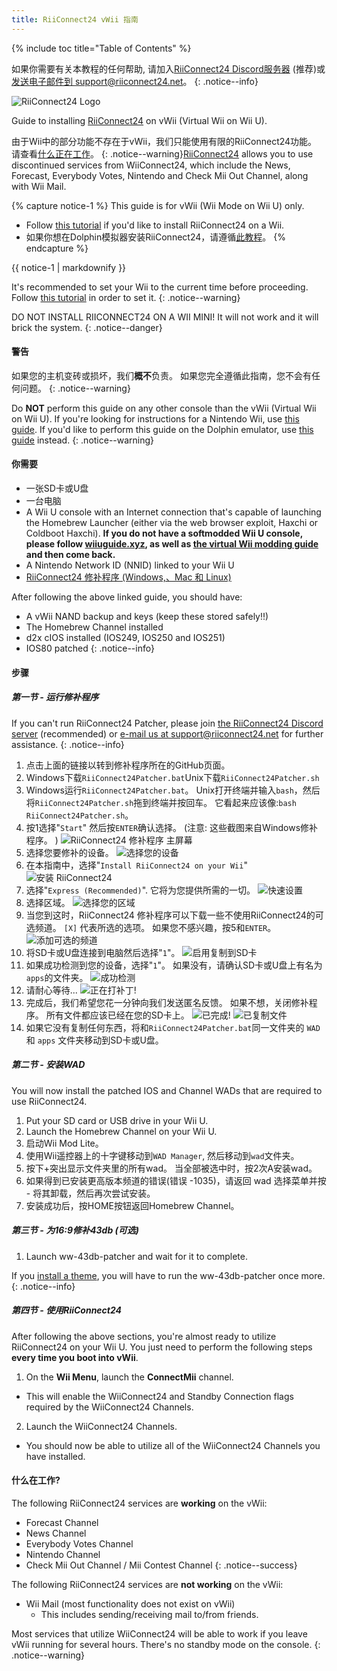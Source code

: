 ```yaml
---
title: RiiConnect24 vWii 指南
---
```


{% include toc title="Table of Contents" %}

如果你需要有关本教程的任何帮助, 请加入[RiiConnect24 Discord服务器](https://discord.gg/rc24) (推荐)或 [发送电子邮件到 support@riiconnect24.net](mailto:support@riiconnect24.net)。
{: .notice--info}

![RiiConnect24 Logo](/images/WiiRC24Logo.jpg)

Guide to installing [RiiConnect24](https://rc24.xyz) on vWii (Virtual Wii on Wii U).

由于Wii中的部分功能不存在于vWii，我们只能使用有限的RiiConnect24功能。 请查看[什么正在工作](#whats-currently-working)。
{: .notice--warning}[RiiConnect24](https://rc24.xyz/) allows you to use discontinued services from WiiConnect24, which include the News, Forecast, Everybody Votes, Nintendo and Check Mii Out Channel, along with Wii Mail.

{% capture notice-1 %}
This guide is for vWii (Wii Mode on Wii U) only.

- Follow [this tutorial](riiconnect24-wii) if you'd like to install RiiConnect24 on a Wii.
- 如果你想在Dolphin模拟器安装RiiConnect24，请遵循[此教程](riiconnect24-dolphin)。
{% endcapture %}

<div class="notice--warning">{{ notice-1 | markdownify }}</div>

It's recommended to set your Wii to the current time before proceeding. Follow [this tutorial](rtc) in order to set it.
{: .notice--warning}

DO NOT INSTALL RIICONNECT24 ON A WII MINI! It will not work and it will brick the system.
{: .notice--danger}

#### 警告

如果您的主机变砖或损坏，我们**概不**负责。 如果您完全遵循此指南，您不会有任何问题。
{: .notice--warning}

Do **NOT** perform this guide on any other console than the vWii (Virtual Wii on Wii U). If you're looking for instructions for a Nintendo Wii, use [this guide](riiconnect24). If you'd like to perform this guide on the Dolphin emulator, use [this guide](riiconnect24-dolphin) instead.
{: .notice--warning}

#### 你需要

* 一张SD卡或U盘
* 一台电脑
* A Wii U console with an Internet connection that's capable of launching the Homebrew Launcher (either via the web browser exploit, Haxchi or Coldboot Haxchi). **If you do not have a softmodded Wii U console, please follow [wiiuguide.xyz](https://wiiuguide.xyz), as well as [the virtual Wii modding guide](https://wiiuguide.xyz/#/vwii-modding) and then come back.**
* A Nintendo Network ID (NNID) linked to your Wii U
* [RiiConnect24 修补程序 (Windows,、Mac 和 Linux)](https://github.com/RiiConnect24/RiiConnect24-Patcher/releases)

After following the above linked guide, you should have:
* A vWii NAND backup and keys (keep these stored safely!!)
* The Homebrew Channel installed
* d2x cIOS installed (IOS249, IOS250 and IOS251)
* IOS80 patched
{: .notice--info}

#### 步骤

##### 第一节 - 运行修补程序

If you can't run RiiConnect24 Patcher, please join [the RiiConnect24 Discord server](https://discord.gg/rc24) (recommended) or [e-mail us at support@riiconnect24.net](mailto:support@riiconnect24.net) for further assistance.
{: .notice--info}

1. 点击上面的链接以转到修补程序所在的GitHub页面。
2. Windows下载`RiiConnect24Patcher.bat`Unix下载`RiiConnect24Patcher.sh`
3. Windows运行`RiiConnect24Patcher.bat`。 Unix打开终端并输入`bash`，然后将`RiiConnect24Patcher.sh`拖到终端并按回车。 它看起来应该像:`bash RiiConnect24Patcher.sh`。
4. 按1选择"`Start`" 然后按`ENTER`确认选择。 (注意: 这些截图来自Windows修补程序。 ) ![RiiConnect24 修补程序 主屏幕](/images/RC24_Patcher/1.JPG)
5. 选择您要修补的设备。 ![选择您的设备](/images/RC24_Patcher/2.JPG)
6. 在本指南中，选择"`Install RiiConnect24 on your Wii`" ![安装 RiiConnect24](/images/RC24_Patcher/3.JPG)
7. 选择"`Express (Recommended)`". 它将为您提供所需的一切。 ![快速设置](/images/RC24_Patcher/4.JPG)
8. 选择区域。 ![选择您的区域](/images/RC24_Patcher/5.JPG)
9. 当您到这时，RiiConnect24 修补程序可以下载一些不使用RiiConnect24的可选频道。 `[X]` 代表所选的选项。 如果您不感兴趣，按5和`ENTER`。 ![添加可选的频道](/images/RC24_Patcher/6.JPG)
10. 将SD卡或U盘连接到电脑然后选择"`1`"。 ![启用复制到SD卡](/images/RC24_Patcher/7.JPG)
11. 如果成功检测到您的设备，选择"`1`"。 如果没有，请确认SD卡或U盘上有名为`apps`的文件夹。 ![成功检测](/images/RC24_Patcher/8.JPG)
12. 请耐心等待... ![正在打补丁!](/images/RC24_Patcher/9.JPG)
13. 完成后，我们希望您花一分钟向我们发送匿名反馈。  如果不想，关闭修补程序。 所有文件都应该已经在您的SD卡上。 ![已完成!](/images/RC24_Patcher/10.JPG) ![已复制文件](/images/RC24_Patcher/11.PNG)
14. 如果它没有复制任何东西，将和`RiiConnect24Patcher.bat`同一文件夹的 `WAD` 和 `apps` 文件夹移动到SD卡或U盘。

##### 第二节 - 安装WAD

You will now install the patched IOS and Channel WADs that are required to use RiiConnect24.

1. Put your SD card or USB drive in your Wii U.
2. Launch the Homebrew Channel on your Wii U.
3. 启动Wii Mod Lite。
4. 使用Wii遥控器上的十字键移动到`WAD Manager`, 然后移动到`wad`文件夹。
5. 按下+突出显示文件夹里的所有wad。 当全部被选中时，按2次A安装wad。
6. 如果得到已安装更高版本频道的错误(错误 -1035)，请返回 wad 选择菜单并按 - 将其卸载，然后再次尝试安装。
7. 安装成功后，按HOME按钮返回Homebrew Channel。

##### 第三节 - 为16:9修补43db (可选)

1. Launch ww-43db-patcher and wait for it to complete.

If you [install a theme](/themes-vwii), you will have to run the ww-43db-patcher once more.
{: .notice--info}

##### 第四节 - 使用RiiConnect24

After following the above sections, you're almost ready to utilize RiiConnect24 on your Wii U. You just need to perform the following steps **every time you boot into vWii**.

1. On the **Wii Menu**, launch the **ConnectMii** channel.
* This will enable the WiiConnect24 and Standby Connection flags required by the WiiConnect24 Channels.
2. Launch the WiiConnect24 Channels.
* You should now be able to utilize all of the WiiConnect24 Channels you have installed.

#### 什么在工作?
The following RiiConnect24 services are **working** on the vWii:
* Forecast Channel
* News Channel
* Everybody Votes Channel
* Nintendo Channel
* Check Mii Out Channel / Mii Contest Channel
{: .notice--success}

The following RiiConnect24 services are **not working** on the vWii:
* Wii Mail (most functionality does not exist on vWii)
    * This includes sending/receiving mail to/from friends.

Most services that utilize WiiConnect24 will be able to work if you leave vWii running for several hours. There's no standby mode on the console.
{: .notice--warning}
